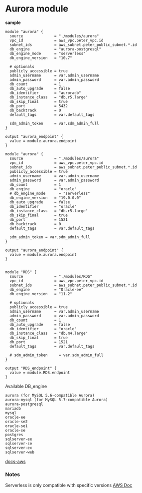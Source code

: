 # Aurora module

**sample**
~~~
module "aurora" {
  source              = "./modules/aurora"
  vpc_id              = aws_vpc.peter_vpc.id
  subnet_ids          = aws_subnet.peter_public_subnet.*.id
  db_engine           = "aurora-postgresql"
  db_engine_mode      = "serverless"
  db_engine_version   = "10.7"

  # optionals
  publicly_accessible = true
  admin_username      = var.admin_username
  admin_password      = var.admin_password
  db_count            = 1
  db_auto_upgrade     = false
  db_identifier       = "auroradb"
  db_instance_class   = "db.r5.large"
  db_skip_final       = true
  db_port             = 5432
  db_backtrack        = 0
  default_tags        = var.default_tags

  sdm_admin_token     = var.sdm_admin_full
}

output "aurora_endpoint" {
  value = module.aurora.endpoint
}

module "aurora" {
  source              = "./modules/aurora"
  vpc_id              = aws_vpc.peter_vpc.id
  subnet_ids          = aws_subnet.peter_public_subnet.*.id
  publicly_accessible = true
  admin_username      = var.admin_username
  admin_password      = var.admin_password
  db_count            = 1
  db_engine           = "oracle"
  # db_engine_mode      = "serverless"
  db_engine_version   = "19.0.0.0"
  db_auto_upgrade     = false
  db_identifier       = "oracle"
  db_instance_class   = "db.r5.large"
  db_skip_final       = true
  db_port             = 1521
  db_backtrack        = 0
  default_tags        = var.default_tags

  sdm_admin_token = var.sdm_admin_full
}

output "aurora_endpoint" {
  value = module.aurora.endpoint
}


module "RDS" {
  source              = "./modules/RDS"
  vpc_id              = aws_vpc.peter_vpc.id
  subnet_ids          = aws_subnet.peter_public_subnet.*.id
  db_engine           = "Oracle-ee"
  db_engine_version   = "11.2"

  # optionals
  publicly_accessible = true
  admin_username      = var.admin_username
  admin_password      = var.admin_password
  db_count            = 1
  db_auto_upgrade     = false
  db_identifier       = "oracle"
  db_instance_class   = "db.m4.large"
  db_skip_final       = true
  db_port             = 1521
  default_tags        = var.default_tags

  # sdm_admin_token     = var.sdm_admin_full
}

output "RDS_endpoint" {
  value = module.RDS.endpoint
}

~~~
Available DB_engine

    aurora (for MySQL 5.6-compatible Aurora)
    aurora-mysql (for MySQL 5.7-compatible Aurora)
    aurora-postgresql
    mariadb
    mysql
    oracle-ee
    oracle-se2
    oracle-se1
    oracle-se
    postgres
    sqlserver-ee
    sqlserver-se
    sqlserver-ex
    sqlserver-web

[docs-aws](https://docs.aws.amazon.com/AmazonRDS/latest/APIReference/API_CreateDBInstance.html)

### Notes
Serverless is only compatible with specific versions
[AWS Doc](https://docs.aws.amazon.com/AmazonRDS/latest/AuroraUserGuide/aurora-serverless.html#aurora-serverless.limitations)